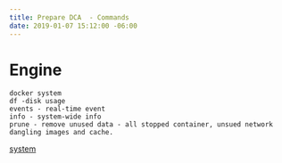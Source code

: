 ```yaml
---
title: Prepare DCA  - Commands
date: 2019-01-07 15:12:00 -06:00
---
```


<!--more-->
# Engine
```
docker system 
df -disk usage 
events - real-time event 
info - system-wide info
prune - remove unused data - all stopped container, unsued network dangling images and cache.
```
[system](https://docs.docker.com/edge/engine/reference/commandline/system/)